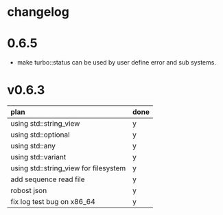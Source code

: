 changelog
===

# 0.6.5
* make turbo::status can be used by user define error and
sub systems.


# v0.6.3

| plan                                  | done | 
|:--------------------------------------|:-----|
| using std::string_view                | y    |
| using std::optional                   | y    |
| using std::any                        | y    |
| using std::variant                    | y    |
| using std::string_view for filesystem | y    |
| add sequence read file | y|
| robost json | y|
|fix log test bug on x86_64| y|
